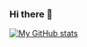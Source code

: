 ### Hi there 👋

[![My GitHub stats](https://github-readme-stats.vercel.app/api?username=andreesandoval)](https://github.com/andreesandoval)
